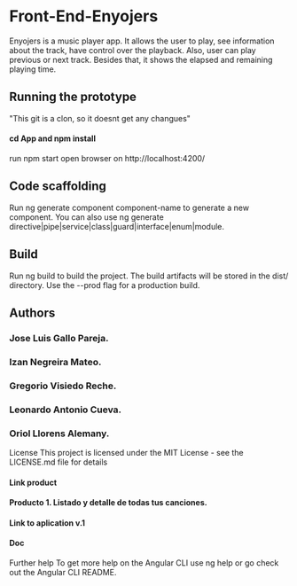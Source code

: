 # Front-End-Enyojers

Enyojers is a music player app. It allows the user to play, see information about the track, have control over the playback. Also, user can play previous or next track. Besides that, it shows the elapsed and remaining playing time.

## Running the prototype 

"This git is a clon, so it doesnt get any changues"
#### cd App and npm install
run npm start
open browser on http://localhost:4200/

## Code scaffolding
Run ng generate component component-name to generate a new component. You can also use ng generate directive|pipe|service|class|guard|interface|enum|module.

## Build
Run ng build to build the project. The build artifacts will be stored in the dist/ directory. Use the --prod flag for a production build.

## Authors
### Jose Luis Gallo Pareja.
### Izan Negreira Mateo.
### Gregorio Visiedo Reche.
### Leonardo Antonio Cueva.
### Oriol Llorens Alemany.



License
This project is licensed under the MIT License - see the LICENSE.md file for details

#### Link product
#### Producto 1. Listado y detalle de todas tus canciones.
#### Link to aplication v.1
#### Doc 

Further help
To get more help on the Angular CLI use ng help or go check out the Angular CLI README.
